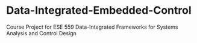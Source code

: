 # Data-Integrated-Embedded-Control
Course Project for ESE 559 Data-Integrated Frameworks for Systems Analysis and Control Design
